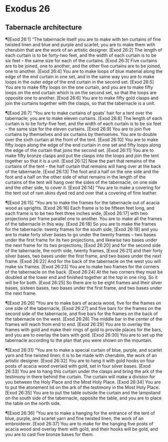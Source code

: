 # Exodus 26

## Tabernacle architecture
¶[Exod 26:1] “The tabernacle itself you are to make with ten curtains of fine twisted linen and blue and purple and scarlet; you are to make them with cherubim that are the work of an artistic designer.
[Exod 26:2] The length of each curtain is to be forty-two feet, and the width of each curtain is to be six feet – the same size for each of the curtains.
[Exod 26:3] Five curtains are to be joined, one to another, and the other five curtains are to be joined, one to another.
[Exod 26:4] You are to make loops of blue material along the edge of the end curtain in one set, and in the same way you are to make loops in the outer edge of the end curtain in the second set.
[Exod 26:5] You are to make fifty loops on the one curtain, and you are to make fifty loops on the end curtain which is on the second set, so that the loops are opposite one to another.
[Exod 26:6] You are to make fifty gold clasps and join the curtains together with the clasps, so that the tabernacle is a unit.

¶[Exod 26:7] “You are to make curtains of goats’ hair for a tent over the tabernacle; you are to make eleven curtains.
[Exod 26:8] The length of each curtain is to be forty-five feet, and the width of each curtain is to be six feet – the same size for the eleven curtains.
[Exod 26:9] You are to join five curtains by themselves and six curtains by themselves. You are to double over the sixth curtain at the front of the tent.
[Exod 26:10] You are to make fifty loops along the edge of the end curtain in one set and fifty loops along the edge of the curtain that joins the second set.
[Exod 26:11] You are to make fifty bronze clasps and put the clasps into the loops and join the tent together so that it is a unit.
[Exod 26:12] Now the part that remains of the curtains of the tent – the half curtain that remains will hang over at the back of the tabernacle.
[Exod 26:13] The foot and a half on the one side and the foot and a half on the other side of what remains in the length of the curtains of the tent will hang over the sides of the tabernacle, on one side and the other side, to cover it.
[Exod 26:14] “You are to make a covering for the tent out of ram skins dyed red and over that a covering of fine leather.

¶[Exod 26:15] “You are to make the frames for the tabernacle out of acacia wood as uprights.
[Exod 26:16] Each frame is to be fifteen feet long, and each frame is to be two feet three inches wide,
[Exod 26:17] with two projections per frame parallel one to another. You are to make all the frames of the tabernacle in this way.
[Exod 26:18] So you are to make the frames for the tabernacle: twenty frames for the south side,
[Exod 26:19] and you are to make forty silver bases to go under the twenty frames – two bases under the first frame for its two projections, and likewise two bases under the next frame for its two projections;
[Exod 26:20] and for the second side of the tabernacle, the north side, twenty frames,
[Exod 26:21] and their forty silver bases, two bases under the first frame, and two bases under the next frame.
[Exod 26:22] And for the back of the tabernacle on the west you will make six frames.
[Exod 26:23] You are to make two frames for the corners of the tabernacle on the back.
[Exod 26:24] At the two corners they must be doubled at the lower end and finished together at the top in one ring. So it will be for both.
[Exod 26:25] So there are to be eight frames and their silver bases, sixteen bases, two bases under the first frame, and two bases under the next frame.

¶[Exod 26:26] “You are to make bars of acacia wood, five for the frames on one side of the tabernacle,
[Exod 26:27] and five bars for the frames on the second side of the tabernacle, and five bars for the frames on the back of the tabernacle on the west.
[Exod 26:28] The middle bar in the center of the frames will reach from end to end.
[Exod 26:29] You are to overlay the frames with gold and make their rings of gold to provide places for the bars, and you are to overlay the bars with gold.
[Exod 26:30] You are to set up the tabernacle according to the plan that you were shown on the mountain.

¶[Exod 26:31] “You are to make a special curtain of blue, purple, and scarlet yarn and fine twisted linen; it is to be made with cherubim, the work of an artistic designer.
[Exod 26:32] You are to hang it with gold hooks on four posts of acacia wood overlaid with gold, set in four silver bases.
[Exod 26:33] You are to hang this curtain under the clasps and bring the ark of the testimony in there behind the curtain. The curtain will make a division for you between the Holy Place and the Most Holy Place.
[Exod 26:34] You are to put the atonement lid on the ark of the testimony in the Most Holy Place.
[Exod 26:35] You are to put the table outside the curtain and the lampstand on the south side of the tabernacle, opposite the table, and you are to place the table on the north side.

¶[Exod 26:36] “You are to make a hanging for the entrance of the tent of blue, purple, and scarlet yarn and fine twisted linen, the work of an embroiderer.
[Exod 26:37] You are to make for the hanging five posts of acacia wood and overlay them with gold, and their hooks will be gold, and you are to cast five bronze bases for them.
